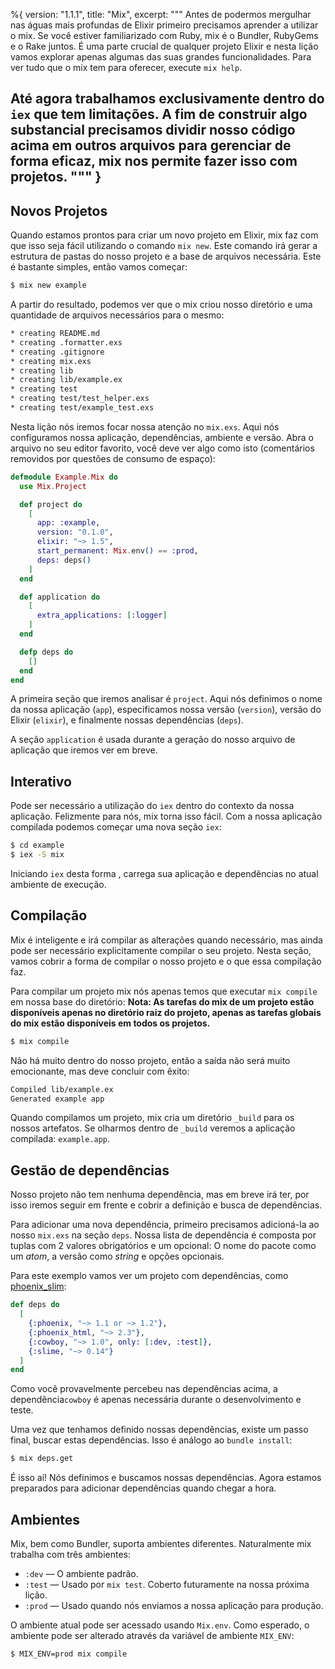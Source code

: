 %{
  version: "1.1.1",
  title: "Mix",
  excerpt: """
  Antes de podermos mergulhar nas águas mais profundas de Elixir primeiro precisamos aprender a utilizar o mix. Se você estiver familiarizado com Ruby, mix é o Bundler, RubyGems e o Rake juntos. É uma parte crucial de qualquer projeto Elixir e nesta lição vamos explorar apenas algumas das suas grandes funcionalidades. Para ver tudo que o mix tem para oferecer, execute `mix help`.

Até agora trabalhamos exclusivamente dentro do `iex` que tem limitações. A fim de construir algo substancial precisamos dividir nosso código acima em outros arquivos para gerenciar de forma eficaz, mix nos permite fazer isso com projetos.
  """
}
---

## Novos Projetos

Quando estamos prontos para criar um novo projeto em Elixir, mix faz com que isso seja fácil utilizando o comando `mix new`. Este comando irá gerar a estrutura de pastas do nosso projeto e a base de arquivos necessária. Este é bastante simples, então vamos começar:

```bash
$ mix new example
```

A partir do resultado, podemos ver que o mix criou nosso diretório e uma quantidade de arquivos necessários para o mesmo:

```bash
* creating README.md
* creating .formatter.exs
* creating .gitignore
* creating mix.exs
* creating lib
* creating lib/example.ex
* creating test
* creating test/test_helper.exs
* creating test/example_test.exs
```

Nesta lição nós iremos focar nossa atenção no `mix.exs`. Aqui nós configuramos nossa aplicação, dependências, ambiente e versão. Abra o arquivo no seu editor favorito, você deve ver algo como isto (comentários removidos por questões de consumo de espaço):

```elixir
defmodule Example.Mix do
  use Mix.Project

  def project do
    [
      app: :example,
      version: "0.1.0",
      elixir: "~> 1.5",
      start_permanent: Mix.env() == :prod,
      deps: deps()
    ]
  end

  def application do
    [
      extra_applications: [:logger]
    ]
  end

  defp deps do
    []
  end
end
```

A primeira seção que iremos analisar é `project`. Aqui nós definimos o nome da nossa aplicação (`app`), especificamos nossa versão (`version`), versão do Elixir (`elixir`), e finalmente nossas dependências (`deps`).

A seção `application` é usada durante a geração do nosso arquivo de aplicação que iremos ver em breve.

## Interativo

Pode ser necessário a utilização do `iex` dentro do contexto da nossa aplicação. Felizmente para nós, mix torna isso fácil. Com a nossa aplicação compilada podemos começar uma nova seção `iex`:

```bash
$ cd example
$ iex -S mix
```

Iniciando `iex` desta forma , carrega sua aplicação e dependências no atual ambiente de execução.

## Compilação

Mix é inteligente e irá compilar as alterações quando necessário, mas ainda pode ser necessário explicitamente compilar o seu projeto. Nesta seção, vamos cobrir a forma de compilar o nosso projeto e o que essa compilação faz.

Para compilar um projeto mix nós apenas temos que executar `mix compile` em nossa base do diretório:
**Nota: As tarefas do mix de um projeto estão disponíveis apenas no diretório raiz do projeto, apenas as tarefas globais do mix estão disponíveis em todos os projetos.**

```bash
$ mix compile
```

Não há muito dentro do nosso projeto, então a saída não será muito emocionante, mas deve concluir com êxito:

```bash
Compiled lib/example.ex
Generated example app
```
Quando compilamos um projeto, mix cria um diretório `_build` para os nossos artefatos. Se olharmos dentro de `_build` veremos a aplicação compilada: `example.app`.

## Gestão de dependências

Nosso projeto não tem nenhuma dependência, mas em breve irá ter, por isso iremos seguir em frente e cobrir a definição e busca de dependências.

Para adicionar uma nova dependência, primeiro precisamos adicioná-la ao nosso `mix.exs` na seção `deps`. Nossa lista de dependência é composta por tuplas com 2 valores obrigatórios e um opcional: O nome do pacote como um *atom*, a versão como *string* e opções opcionais.

Para este exemplo vamos ver um projeto com dependências, como  [phoenix_slim](https://github.com/doomspork/phoenix_slim):

```elixir
def deps do
  [
    {:phoenix, "~> 1.1 or ~> 1.2"},
    {:phoenix_html, "~> 2.3"},
    {:cowboy, "~> 1.0", only: [:dev, :test]},
    {:slime, "~> 0.14"}
  ]
end
```

Como você provavelmente percebeu nas dependências acima, a dependência`cowboy` é apenas necessária durante o desenvolvimento e teste.

Uma vez que tenhamos definido nossas dependências, existe um passo final, buscar estas dependências. Isso é análogo ao `bundle install`:

```bash
$ mix deps.get
```

É isso aí! Nós definimos e buscamos nossas dependências. Agora estamos preparados para adicionar dependências quando chegar a hora.

## Ambientes

Mix, bem como Bundler, suporta ambientes diferentes. Naturalmente mix trabalha com três ambientes:

+ `:dev` — O ambiente padrão.
+ `:test` — Usado por `mix test`. Coberto futuramente na nossa próxima lição.
+ `:prod` — Usado quando nós enviamos a nossa aplicação para produção.

O ambiente atual pode ser acessado usando `Mix.env`. Como esperado, o ambiente pode ser alterado através da variável de ambiente `MIX_ENV`:

```bash
$ MIX_ENV=prod mix compile
```

